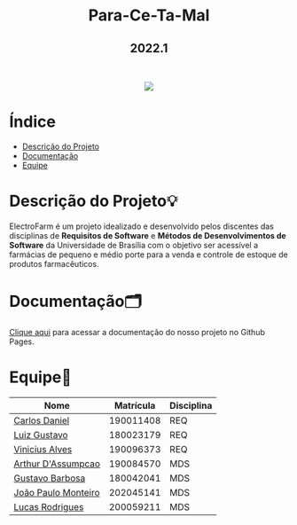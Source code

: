 # <center>Para-Ce-Ta-Mal</center>

## <center>2022.1</center>

<br>

<p align="center">
<img src="https://img.shields.io/static/v1?label=STATUS&message=IN%20PROGESS&color=GREEN&style=for-the-badge"/>
</p>

# Índice
- [Descrição do Projeto](#descrição-do-projeto💡)
- [Documentação](#documentação🗂️)
- [Equipe](#equipe🚀)

# Descrição do Projeto💡

<p>
    ElectroFarm é um projeto idealizado e desenvolvido pelos discentes das disciplinas de <b>Requisitos de Software</b> e <b>Métodos de Desenvolvimentos de Software</b> da Universidade de Brasília com o objetivo ser acessível a farmácias de pequeno e médio porte para a venda e controle de estoque de produtos farmacêuticos.
</p>

# Documentação🗂️
[Clique aqui](https://mdsreq-fga-unb.github.io/2022.1-Para-Ce-Ta-Mal/) para acessar a documentação do nosso projeto no Github Pages.

# Equipe🚀

| Nome                                                  | Matrícula   |  Disciplina |
| ----------------------------------------------------- | ----------  | ----------  |
| [Carlos Daniel](https://github.com/yesklin)           | 190011408   | REQ         |
| [Luiz Gustavo](https://github.com/Luiz-GL-Campos)     | 180023179   | REQ         |
| [Vinicius Alves](https://github.com/viniciusalves999) | 190096373   | REQ         |
| [Arthur D'Assumpcao](https://github.com/ArtAssLou)    | 190084570   | MDS         |
| [Gustavo Barbosa](https://github.com/brbsg)           | 180042041   | MDS         |
| [João Paulo Monteiro](https://github.com/joaombc)     | 202045141   | MDS         |
| [Lucas Rodrigues](https://github.com/lucascard)       | 200059211   | MDS         |